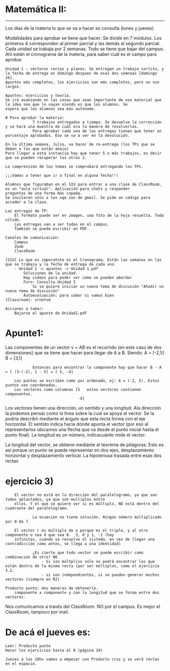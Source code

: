 # Matemática II:
--------------

Los días de la materia lo que se va a hacer es consulta (lunes y jueves)

Modalidades para aprobar se tiene que hacer:
    Se divide en 7 módulos. Los primeros 4 corresponden al primer parcial y las demás al segundo parcial.
    Cada unidad se trabaja por 2 semanas.
    Todo se tiene que bajar del campus. Ahí están el cronograma de la materia, para saber cuál es el campo para aprobar.

    Unidad 1 : vectores rectas y planos. Se entregan un trabajo cortito, y la fecha de entrega es domingo despues de esas dos semnaas [domingo 26].
    Apuntes más completos, los ejercicios son más completos, pero no son largos.

    Apuntes: ejercicios y teoría.
    Se irá avanzando en las cosas que sean importante de ese material que la idea sea que lo vayan viendo es que los alumnos. Se
    espera que los alumnos sea más autónomo.

    # Para aprobar la materia:
                7 trabajos entregados a tiempo. Se devuelve la corrección y se hará una muestra de cuál era la manera de resolverlos.
                Para aprobar cada una de las entregas tienen que tener un porcentaje aprobados. Eso se va a ver en la devolución.

    En la última semana, Julio, va hacer de re-entrega (los TPs que se deben o los que están abajo)
    Para llegar a esta instancia hay que tener 5 o más trabajos, es decir que se pueden recuperar los otros 2.

    La comprensión de los temas se comprobará entregando los TPs.

    ¡¡¡Vamos a tener que ir a final en alguna fecha!!!

    Alumnos que figuraban en el SIU para entrar a una clase de ClassRoom, es un "aula virtual". Aplicación para chats y responder
    preguntas de una forma más copada.
    Se invitaron sólo a los uqe son de gmail. Se pide un código para acceder a la clase.

    Las entregas de TP:
        El formato puede ser en imagen, una foto de la hoja resuelta. Todo nítido.
        Las entregas van a ser todas en el campus.
        También se puede escribir en PDF.

    Canales de comunicación:
        Campus
        Zoom
        ClassRoom

    [SIU] Lo que es imporatnte es el Cronograma. Están las semanas en las que se trabaja y la fecha de entrega de cada uno.
        - Unidad 1 -> apuntes -> Unidad 1.pdf
            Soluciones de la unidad.
            Hay videos para poder ver cómo se pueden abordar
            Foro: Consulta Unidad I
                Si se quiere iniciar un nuevo tema de discusión "Añadir un nuevo tema de discusión"
            Autoevaluación: para saber si vamos bien
    [Classroom]: zrnetvm

    Acciones a tomar:
        Bajarse el apunte de Unidad1.pdf

# Apunte1:

Las componentes de un vector v = AB es el recorrido (en este caso de dos dimensiones) que se tiene que hacer para llegar de A a B. Siendo:
                A = [-2,5]
                B = [3,1]

                Entonces para encontrar la componente hay que hacer B - A = [ (3-(-2), 1 - 5] = [ 5, -4]

        Los puntos se escriben como par ordenado, ej: A = (-2, 5). Estos puntos son coordenadas.
        Los vectores como columnas [5   estos vectores contienen componentes.
                                    -4]


Los vectores tienen una dirección, un sentido y una longitud. Ala dirección la podemos pensar como  la  línea  sobre  la  cual  se
apoya  el  vector.  Se  la  podría  describir  mediante  el  ángulo  que esta recta forma con el eje horizontal. El sentido indica
hacia dónde apunta el vector (por eso al  representarlos  ubicamos  una  flecha  que  va  desde  el  punto  inicial  hasta  el
punto  final).  La longitud es un número, indicacuánto mide el vector.

La longitud del vector, se obtiene mediante el teorema de pitágoras. Esto es así porque un punto se puede representar en dos ejes,
desplazamiento horizontal y desplazamiento vertical. La hipotenusa trasada entre esas dos rectas

# ejercicio 3)
		El vector no está en la dirección del paralelogramo, ya que son todos aplastados, ya que son multiplos entre
		ellos. Y el que se quiere ver si es múltiplo, NO está dentro del cuadrante del paralelogramo.

                La ecuación no tiene solución. Ningún número multiplicado por 0 da 7.

		El vector r es multiplo de u porque es el triple, y al otro componente o sea d que sea 0.  3, 0 y 1, -1 (hay
		infinitas, cuando se resuelve el sistema, en vez de llegar una contradicción como antes, se llega a una identidad)

                ¿Es cierto que todo vector se puede escribir como combinación de otro? NO
                    - Si son múltpliso sólo se podrá encontrar los que están dentro de la misma recta (por ser múltiplos, como el ejercicio 3.2.
                    - si son independientes, si se pueden generar muchos vectores (siempre en R2)

    Producto punto: dos maneras de obtenerlo.
        componente a componente y con la longitud que se forma entre dos vectores.

Nos comunicamos a través del ClassRoom. NO por el campus.
Es mejor el ClassRoom, tampoco por mail.

# De acá el jueves es:

    Leer: Producto punto
    Hacer los ejercicios hasta el 8 (página 10)

    Jueves a las 18hs vamos a empezar con Producto cruz y se verá rectas en el espacio.


